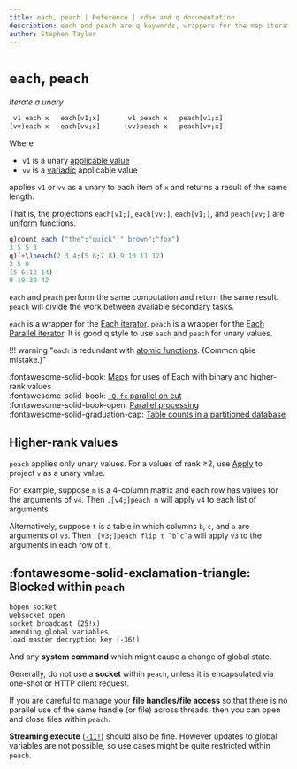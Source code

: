 ```yaml
---
title: each, peach | Reference | kdb+ and q documentation
description: each and peach are q keywords, wrappers for the map iterators Each and Each Parallel.
author: Stephen Taylor
---
```

# `each`, `peach`


_Iterate a unary_

```txt
 v1 each x   each[v1;x]       v1 peach x   peach[v1;x]  
(vv)each x   each[vv;x]      (vv)peach x   peach[vv;x]
```

Where 

-   `v1` is a unary [applicable value](../basics/glossary.md#applicable-value)
-   `vv` is a [variadic](../basics/variadic.md) applicable value 

applies `v1` or `vv` as a unary to each item of `x` and returns a result of the same length.

That is, the projections `each[v1;]`, `each[vv;]`, `each[v1;]`, and `peach[vv;]` are [uniform](../basics/glossary.md#uniform-function) functions.

```q
q)count each ("the";"quick";" brown";"fox")
3 5 5 3
q)(+\)peach(2 3 4;(5 6;7 8);9 10 11 12)
2 5 9
(5 6;12 14)
9 19 30 42
```

`each` and `peach` perform the same computation and return the same result. 
`peach` will divide the work between available secondary tasks. 

`each` is a wrapper for the [Each iterator](maps.md#each). 
`peach` is a wrapper for the [Each Parallel iterator](maps.md#each-parallel). 
It is good q style to use `each` and `peach` for unary values. 

!!! warning "`each` is redundant with [atomic functions](../basics/atomic.md). (Common qbie mistake.)"

:fontawesome-solid-book:
[Maps](maps.md) for uses of Each with binary and higher-rank values
<br>
:fontawesome-solid-book:
[`.Q.fc` parallel on cut](dotq.md#qfc-parallel-on-cut)
<br>
:fontawesome-solid-book-open:
[Parallel processing](../basics/peach.md)
<br>
:fontawesome-solid-graduation-cap:
[Table counts in a partitioned database](../kb/partition.md#table-counts)


## Higher-rank values

`peach` applies only unary values. 
For a values of rank ≥2, use [Apply](apply.md) to project `v` as a unary value. 

For example, suppose `m` is a 4-column matrix and each row has values for the arguments of `v4`. Then `.[v4;]peach m` will apply `v4` to each list of arguments. 

Alternatively, suppose `t` is a table in which columns `b`, `c`, and `a` are arguments of `v3`. Then ``.[v3;]peach flip t `b`c`a`` will apply `v3` to the arguments in each row of `t`.



## :fontawesome-solid-exclamation-triangle: Blocked within `peach`

```txt
hopen socket
websocket open
socket broadcast (25!x)
amending global variables
load master decryption key (-36!)
```

And any **system command** which might cause a change of global state.

Generally, do not use a **socket** within `peach`, unless it is encapsulated via one-shot or HTTP client request.

If you are careful to manage your **file handles/file access** so that there is no parallel use of the same handle (or file) across threads, then you can open and close files within `peach`.

**Streaming execute** ([`-11!`](../basics/internal.md#-11-streaming-execute)) should also be fine. However updates to global variables are not possible, so use cases might be quite restricted within `peach`.